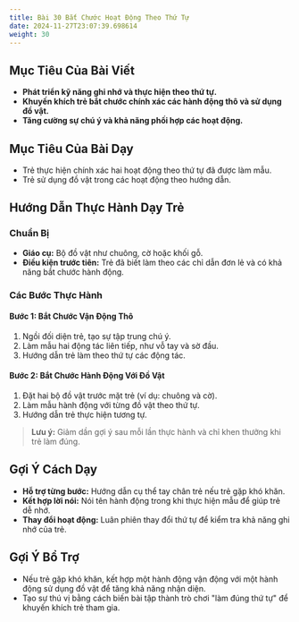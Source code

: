 ```yaml
---
title: Bài 30 Bắt Chước Hoạt Động Theo Thứ Tự 
date: 2024-11-27T23:07:39.698614
weight: 30
---
```


## Mục Tiêu Của Bài Viết
- **Phát triển kỹ năng ghi nhớ và thực hiện theo thứ tự.**
- **Khuyến khích trẻ bắt chước chính xác các hành động thô và sử dụng đồ vật.**
- **Tăng cường sự chú ý và khả năng phối hợp các hoạt động.**

## Mục Tiêu Của Bài Dạy
- Trẻ thực hiện chính xác hai hoạt động theo thứ tự đã được làm mẫu.
- Trẻ sử dụng đồ vật trong các hoạt động theo hướng dẫn.

## Hướng Dẫn Thực Hành Dạy Trẻ

### Chuẩn Bị
- **Giáo cụ:** Bộ đồ vật như chuông, cờ hoặc khối gỗ.
- **Điều kiện trước tiên:** Trẻ đã biết làm theo các chỉ dẫn đơn lẻ và có khả năng bắt chước hành động.

### Các Bước Thực Hành
#### Bước 1: Bắt Chước Vận Động Thô
1. Ngồi đối diện trẻ, tạo sự tập trung chú ý.
2. Làm mẫu hai động tác liên tiếp, như vỗ tay và sờ đầu.
3. Hướng dẫn trẻ làm theo thứ tự các động tác.

#### Bước 2: Bắt Chước Hành Động Với Đồ Vật
1. Đặt hai bộ đồ vật trước mặt trẻ (ví dụ: chuông và cờ).
2. Làm mẫu hành động với từng đồ vật theo thứ tự.
3. Hướng dẫn trẻ thực hiện tương tự.

> **Lưu ý:** Giảm dần gợi ý sau mỗi lần thực hành và chỉ khen thưởng khi trẻ làm đúng.

## Gợi Ý Cách Dạy
- **Hỗ trợ từng bước:** Hướng dẫn cụ thể tay chân trẻ nếu trẻ gặp khó khăn.
- **Kết hợp lời nói:** Nói tên hành động trong khi thực hiện mẫu để giúp trẻ dễ nhớ.
- **Thay đổi hoạt động:** Luân phiên thay đổi thứ tự để kiểm tra khả năng ghi nhớ của trẻ.

## Gợi Ý Bổ Trợ
- Nếu trẻ gặp khó khăn, kết hợp một hành động vận động với một hành động sử dụng đồ vật để tăng khả năng nhận diện.
- Tạo sự thú vị bằng cách biến bài tập thành trò chơi "làm đúng thứ tự" để khuyến khích trẻ tham gia.

